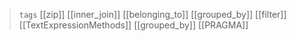 

> `tags` [[zip]] [[inner_join]] [[belonging_to]] [[grouped_by]] [[filter]] [[TextExpressionMethods]] [[grouped_by]] [[PRAGMA]]
